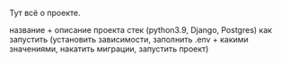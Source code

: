 Тут всё о проекте.

название + описание проекта
стек (python3.9, Django, Postgres)
как запустить (установить зависимости, заполнить .env + какими значениями, накатить миграции, запустить проект)
